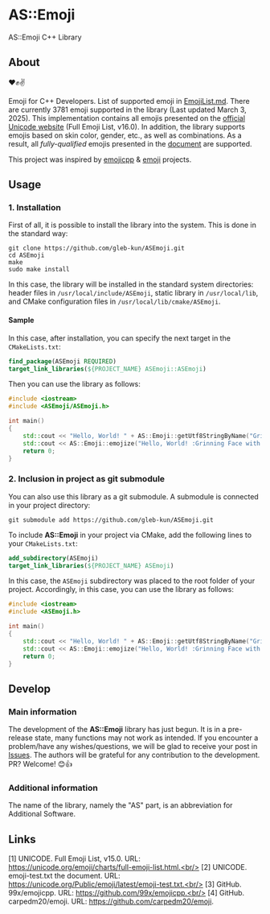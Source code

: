 # AS::Emoji
AS::Emoji C++ Library

## About

:heart::fist::v:

Emoji for C++ Developers.
List of supported emoji in [EmojiList.md](EmojiList.md). There are currently 3781 emoji supported in the library (Last updated March 3, 2025).
This implementation contains all emojis presented on the [official Unicode website](https://unicode.org/emoji/charts/full-emoji-list.html) (Full Emoji List, v16.0).
In addition, the library supports emojis based on skin color, gender, etc., as well as combinations.
As a result, all _fully-qualified_ emojis presented in the [document](https://unicode.org/Public/emoji/latest/emoji-test.txt) are supported.

This project was inspired by
[emojicpp](https://github.com/99x/emojicpp) &
[emoji](https://github.com/carpedm20/emoji)
projects.

## Usage

### 1. Installation

First of all, it is possible to install the library into the system.
This is done in the standard way:

```shell
git clone https://github.com/gleb-kun/ASEmoji.git
cd ASEmoji
make
sudo make install
```

In this case, the library will be installed in the standard system directories:
header files in `/usr/local/include/ASEmoji`,
static library in `/usr/local/lib`,
and CMake configuration files in `/usr/local/lib/cmake/ASEmoji`.

#### Sample

In this case, after installation, you can specify the next target in the `CMakeLists.txt`:

```CMake
find_package(ASEmoji REQUIRED)
target_link_libraries(${PROJECT_NAME} ASEmoji::ASEmoji)
```

Then you can use the library as follows:

```C++
#include <iostream>
#include <ASEmoji/ASEmoji.h>

int main()
{
    std::cout << "Hello, World! " + AS::Emoji::getUtf8StringByName("Grinning Face with Smiling Eyes") << std::endl;
    std::cout << AS::Emoji::emojize("Hello, World! :Grinning Face with Smiling Eyes:") << std::endl;
    return 0;
}
```

### 2. Inclusion in project as git submodule

You can also use this library as a git submodule. A submodule is connected in your project directory:

```shell
git submodule add https://github.com/gleb-kun/ASEmoji.git
```

To include **AS::Emoji** in your project via CMake, add the following lines to your `CMakeLists.txt`:

```CMake
add_subdirectory(ASEmoji)
target_link_libraries(${PROJECT_NAME} ASEmoji)
```

In this case, the `ASEmoji` subdirectory was placed to the root folder of your project.
Accordingly, in this case, you can use the library as follows:

```C++
#include <iostream>
#include <ASEmoji.h>

int main()
{
    std::cout << "Hello, World! " + AS::Emoji::getUtf8StringByName("Grinning Face with Smiling Eyes") << std::endl;
    std::cout << AS::Emoji::emojize("Hello, World! :Grinning Face with Smiling Eyes:") << std::endl;
    return 0;
}
```

## Develop

### Main information

The development of the **AS::Emoji** library has just begun.
It is in a pre-release state, many functions may not work as intended.
If you encounter a problem/have any wishes/questions,
we will be glad to receive your post in [Issues](https://github.com/gleb-kun/ASEmoji/issues).
The authors will be grateful for any contribution to the development.
PR? Welcome! :blush::+1:

### Additional information

The name of the library, namely the "AS" part, is an abbreviation for Additional Software.

## Links
 
 [1] UNICODE. Full Emoji List, v15.0. URL: https://unicode.org/emoji/charts/full-emoji-list.html.<br/>
 [2] UNICODE. emoji-test.txt the document. URL: https://unicode.org/Public/emoji/latest/emoji-test.txt.<br/>
 [3] GitHub. 99x/emojicpp. URL: https://github.com/99x/emojicpp.<br/>
 [4] GitHub. carpedm20/emoji. URL: https://github.com/carpedm20/emoji.
 